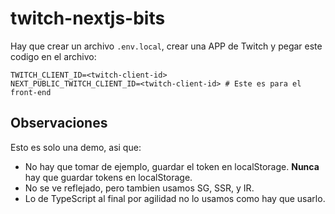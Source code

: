 # twitch-nextjs-bits

Hay que crear un archivo `.env.local`, crear una APP de Twitch y pegar este codigo en el archivo:

```
TWITCH_CLIENT_ID=<twitch-client-id>
NEXT_PUBLIC_TWITCH_CLIENT_ID=<twitch-client-id> # Este es para el front-end
```

## Observaciones

Esto es solo una demo, asi que:

- No hay que tomar de ejemplo, guardar el token en localStorage. **Nunca** hay que guardar tokens en localStorage.
- No se ve reflejado, pero tambien usamos SG, SSR, y IR.
- Lo de TypeScript al final por agilidad no lo usamos como hay que usarlo.